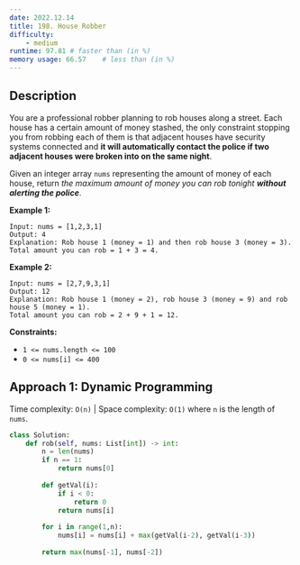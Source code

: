 ```yaml
---
date: 2022.12.14
title: 198. House Robber
difficulty:
    - medium
runtime: 97.81 # faster than (in %)
memory usage: 66.57    # less than (in %)
---
```

## Description
You are a professional robber planning to rob houses along a street. Each house has a certain amount of money stashed, the only constraint stopping you from robbing each of them is that adjacent houses have security systems connected and **it will automatically contact the police if two adjacent houses were broken into on the same night**.

Given an integer array `nums` representing the amount of money of each house, return *the maximum amount of money you can rob tonight **without alerting the police***.

**Example 1:**

```
Input: nums = [1,2,3,1]
Output: 4
Explanation: Rob house 1 (money = 1) and then rob house 3 (money = 3).
Total amount you can rob = 1 + 3 = 4.

```

**Example 2:**

```
Input: nums = [2,7,9,3,1]
Output: 12
Explanation: Rob house 1 (money = 2), rob house 3 (money = 9) and rob house 5 (money = 1).
Total amount you can rob = 2 + 9 + 1 = 12.

```

**Constraints:**

- `1 <= nums.length <= 100`
- `0 <= nums[i] <= 400`

## Approach 1: Dynamic Programming
Time complexity: `O(n)`    |    Space complexity: `O(1)`
where `n` is the length of `nums`.

``` python
class Solution:
    def rob(self, nums: List[int]) -> int:
        n = len(nums)
        if n == 1:
            return nums[0]
        
        def getVal(i):
            if i < 0:
                return 0
            return nums[i]
        
        for i in range(1,n):
            nums[i] = nums[i] + max(getVal(i-2), getVal(i-3))
        
        return max(nums[-1], nums[-2])
```